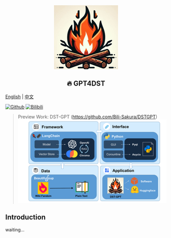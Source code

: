 <div style="text-align:center">
<img src="./assets/logo_1.jpg" alt="DST-GPT-logo" width="200"/>
<h2>🔥 GPT4DST</h2>
</div>

[English](README.md) | [中文](README_CN.md)

[![Github](https://img.shields.io/badge/GitHub-GPT4DST-000000?logo=github)](https://github.com/Bili-Sakura/GPT4DST)
[![Bilibili](https://img.shields.io/badge/Bilibili-waiting...-00A1D6?logo=bilibili&logoColor=white)](https://bilibili.com)


> Preview Work: DST-GPT (https://github.com/Bili-Sakura/DSTGPT)
> ![coverLogo](./assets/DST-GPT_framework_bg.png)

## Introduction

waiting...